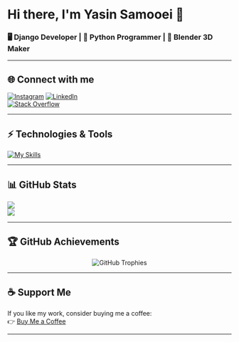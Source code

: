 # Hi there, I'm **Yasin Samooei** 👋  
### 🖥️ Django Developer | 🐍 Python Programmer | 🎨 Blender 3D Maker  

---

## 🌐 Connect with me  
[![Instagram](https://img.shields.io/badge/Instagram-%23E4405F.svg?logo=Instagram&logoColor=white)](https://instagram.com/y.electrocode) 
[![LinkedIn](https://img.shields.io/badge/LinkedIn-%230077B5.svg?logo=linkedin&logoColor=white)](https://linkedin.com/in/yasin-samooei)  
[![Stack Overflow](https://img.shields.io/badge/-Stackoverflow-FE7A16?logo=stack-overflow&logoColor=white)](https://stackoverflow.com/users/18289622/yasinsamooei)  

---

## ⚡ Technologies & Tools  
[![My Skills](https://skillicons.dev/icons?i=python,django,html,css,bootstrap,git,github,blender,aftereffects,photoshop,pr,mysql,vscode,ai,go,arduino)](https://skillicons.dev)

---

## 📊 GitHub Stats  
![](https://github-readme-stats.vercel.app/api?username=YasinSamooei&theme=dark&hide_border=false&include_all_commits=true&count_private=true)  
![](https://github-readme-streak-stats.herokuapp.com/?user=YasinSamooei&theme=dark&hide_border=false)  

---

## 🏆 GitHub Achievements  
<p align="center">
  <img src="https://github-profile-trophy.vercel.app/?username=YasinSamooei&theme=onedark&no-frame=true&row=1&column=7" alt="GitHub Trophies"/>
</p>

---

## ☕ Support Me  
If you like my work, consider buying me a coffee:  
👉 [Buy Me a Coffee](https://www.coffeete.ir/YasinSamooei)  

---
